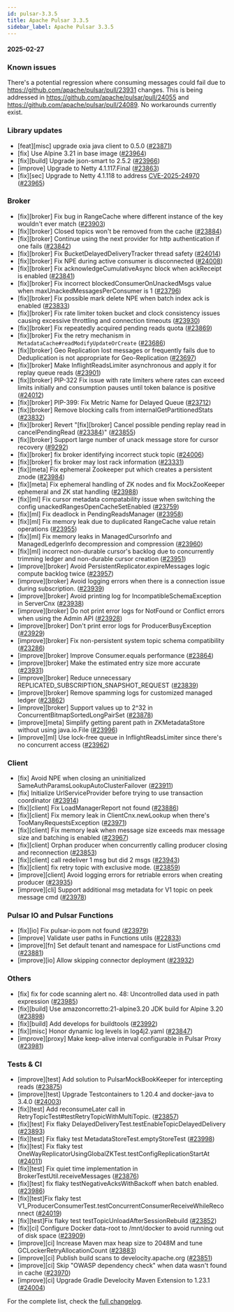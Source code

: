 ```yaml
---
id: pulsar-3.3.5
title: Apache Pulsar 3.3.5
sidebar_label: Apache Pulsar 3.3.5
---
```


#### 2025-02-27

### Known issues

There's a potential regression where consuming messages could fail due to https://github.com/apache/pulsar/pull/23931 changes. This is being addressed in https://github.com/apache/pulsar/pull/24055 and https://github.com/apache/pulsar/pull/24089. No workarounds currently exist.

### Library updates

- [feat][misc] upgrade oxia java client to 0.5.0 ([#23871](https://github.com/apache/pulsar/pull/23871))
- [fix] Use Alpine 3.21 in base image ([#23964](https://github.com/apache/pulsar/pull/23964))
- [fix][build] Upgrade json-smart to 2.5.2 ([#23966](https://github.com/apache/pulsar/pull/23966))
- [improve] Upgrade to Netty 4.1.117.Final ([#23863](https://github.com/apache/pulsar/pull/23863))
- [fix][sec] Upgrade to Netty 4.1.118 to address [CVE-2025-24970](https://github.com/netty/netty/security/advisories/GHSA-4g8c-wm8x-jfhw) ([#23965](https://github.com/apache/pulsar/pull/23965))

### Broker

- [fix][broker] Fix bug in RangeCache where different instance of the key wouldn't ever match ([#23903](https://github.com/apache/pulsar/pull/23903))
- [fix][broker] Closed topics won't be removed from the cache ([#23884](https://github.com/apache/pulsar/pull/23884))
- [fix][broker] Continue using the next provider for http authentication if one fails ([#23842](https://github.com/apache/pulsar/pull/23842))
- [fix][broker] Fix BucketDelayedDeliveryTracker thread safety ([#24014](https://github.com/apache/pulsar/pull/24014))
- [fix][broker] Fix NPE during active consumer is disconnected ([#24008](https://github.com/apache/pulsar/pull/24008))
- [fix][broker] Fix acknowledgeCumulativeAsync block when ackReceipt is enabled ([#23841](https://github.com/apache/pulsar/pull/23841))
- [fix][broker] Fix incorrect blockedConsumerOnUnackedMsgs value when maxUnackedMessagesPerConsumer is 1 ([#23796](https://github.com/apache/pulsar/pull/23796))
- [fix][broker] Fix possible mark delete NPE when batch index ack is enabled ([#23833](https://github.com/apache/pulsar/pull/23833))
- [fix][broker] Fix rate limiter token bucket and clock consistency issues causing excessive throttling and connection timeouts ([#23930](https://github.com/apache/pulsar/pull/23930))
- [fix][broker] Fix repeatedly acquired pending reads quota ([#23869](https://github.com/apache/pulsar/pull/23869))
- [fix][broker] Fix the retry mechanism in `MetadataCache#readModifyUpdateOrCreate` ([#23686](https://github.com/apache/pulsar/pull/23686))
- [fix][broker] Geo Replication lost messages or frequently fails due to Deduplication is not appropriate for Geo-Replication ([#23697](https://github.com/apache/pulsar/pull/23697))
- [fix][broker] Make InflightReadsLimiter asynchronous and apply it for replay queue reads ([#23901](https://github.com/apache/pulsar/pull/23901))
- [fix][broker] PIP-322 Fix issue with rate limiters where rates can exceed limits initially and consumption pauses until token balance is positive ([#24012](https://github.com/apache/pulsar/pull/24012))
- [fix][broker] PIP-399: Fix Metric Name for Delayed Queue ([#23712](https://github.com/apache/pulsar/pull/23712))
- [fix][broker] Remove blocking calls from internalGetPartitionedStats ([#23832](https://github.com/apache/pulsar/pull/23832))
- [fix][broker] Revert "[fix][broker] Cancel possible pending replay read in cancelPendingRead ([#23384](https://github.com/apache/pulsar/pull/23384))" ([#23855](https://github.com/apache/pulsar/pull/23855))
- [fix][broker] Support large number of unack message store for cursor recovery ([#9292](https://github.com/apache/pulsar/pull/9292))
- [fix][broker] fix broker identifying incorrect stuck topic ([#24006](https://github.com/apache/pulsar/pull/24006))
- [fix][broker] fix broker may lost rack information ([#23331](https://github.com/apache/pulsar/pull/23331))
- [fix][meta] Fix ephemeral Zookeeper put which creates a persistent znode ([#23984](https://github.com/apache/pulsar/pull/23984))
- [fix][meta] Fix ephemeral handling of ZK nodes and fix MockZooKeeper ephemeral and ZK stat handling ([#23988](https://github.com/apache/pulsar/pull/23988))
- [fix][ml] Fix cursor metadata compatability issue when switching the config unackedRangesOpenCacheSetEnabled ([#23759](https://github.com/apache/pulsar/pull/23759))
- [fix][ml] Fix deadlock in PendingReadsManager ([#23958](https://github.com/apache/pulsar/pull/23958))
- [fix][ml] Fix memory leak due to duplicated RangeCache value retain operations  ([#23955](https://github.com/apache/pulsar/pull/23955))
- [fix][ml] Fix memory leaks in ManagedCursorInfo and ManagedLedgerInfo decompression and compression ([#23960](https://github.com/apache/pulsar/pull/23960))
- [fix][ml] incorrect non-durable cursor's backlog due to concurrently trimming ledger and non-durable cursor creation ([#23951](https://github.com/apache/pulsar/pull/23951))
- [improve][broker] Avoid PersistentReplicator.expireMessages logic compute backlog twice ([#23957](https://github.com/apache/pulsar/pull/23957))
- [improve][broker] Avoid logging errors when there is a connection issue during subscription. ([#23939](https://github.com/apache/pulsar/pull/23939))
- [improve][broker] Avoid printing log for IncompatibleSchemaException in ServerCnx ([#23938](https://github.com/apache/pulsar/pull/23938))
- [improve][broker] Do not print error logs for NotFound or Conflict errors when using the Admin API ([#23928](https://github.com/apache/pulsar/pull/23928))
- [improve][broker] Don't print error logs for ProducerBusyException ([#23929](https://github.com/apache/pulsar/pull/23929))
- [improve][broker] Fix non-persistent system topic schema compatibility ([#23286](https://github.com/apache/pulsar/pull/23286))
- [improve][broker] Improve Consumer.equals performance ([#23864](https://github.com/apache/pulsar/pull/23864))
- [improve][broker] Make the estimated entry size more accurate ([#23931](https://github.com/apache/pulsar/pull/23931))
- [improve][broker] Reduce unnecessary REPLICATED_SUBSCRIPTION_SNAPSHOT_REQUEST ([#23839](https://github.com/apache/pulsar/pull/23839))
- [improve][broker] Remove spamming logs for customized managed ledger ([#23862](https://github.com/apache/pulsar/pull/23862))
- [improve][broker] Support values up to 2^32 in ConcurrentBitmapSortedLongPairSet ([#23878](https://github.com/apache/pulsar/pull/23878))
- [improve][meta] Simplify getting parent path in ZKMetadataStore without using java.io.File ([#23996](https://github.com/apache/pulsar/pull/23996))
- [improve][ml] Use lock-free queue in InflightReadsLimiter since there's no concurrent access  ([#23962](https://github.com/apache/pulsar/pull/23962))

### Client

- [fix] Avoid NPE when closing an uninitialized SameAuthParamsLookupAutoClusterFailover ([#23911](https://github.com/apache/pulsar/pull/23911))
- [fix] Initialize UrlServiceProvider before trying to use transaction coordinator ([#23914](https://github.com/apache/pulsar/pull/23914))
- [fix][client] Fix LoadManagerReport not found ([#23886](https://github.com/apache/pulsar/pull/23886))
- [fix][client] Fix memory leak in ClientCnx.newLookup when there's TooManyRequestsException ([#23971](https://github.com/apache/pulsar/pull/23971))
- [fix][client] Fix memory leak when message size exceeds max message size and batching is enabled ([#23967](https://github.com/apache/pulsar/pull/23967))
- [fix][client] Orphan producer when concurrently calling producer closing and reconnection ([#23853](https://github.com/apache/pulsar/pull/23853))
- [fix][client] call redeliver 1 msg but did 2 msgs ([#23943](https://github.com/apache/pulsar/pull/23943))
- [fix][client] fix retry topic with exclusive mode. ([#23859](https://github.com/apache/pulsar/pull/23859))
- [improve][client] Avoid logging errors for retriable errors when creating producer ([#23935](https://github.com/apache/pulsar/pull/23935))
- [improve][cli] Support additional msg metadata for V1 topic on peek message cmd ([#23978](https://github.com/apache/pulsar/pull/23978))

### Pulsar IO and Pulsar Functions

- [fix][io] Fix pulsar-io:pom not found ([#23979](https://github.com/apache/pulsar/pull/23979))
- [improve] Validate user paths in Functions utils ([#22833](https://github.com/apache/pulsar/pull/22833))
- [improve][fn] Set default tenant and namespace for ListFunctions cmd ([#23881](https://github.com/apache/pulsar/pull/23881))
- [improve][io] Allow skipping connector deployment ([#23932](https://github.com/apache/pulsar/pull/23932))

### Others

- [fix] fix for code scanning alert no. 48: Uncontrolled data used in path expression ([#23985](https://github.com/apache/pulsar/pull/23985))
- [fix][build] Use amazoncorretto:21-alpine3.20 JDK build for Alpine 3.20 ([#23898](https://github.com/apache/pulsar/pull/23898))
- [fix][build] Add develops for buildtools ([#23992](https://github.com/apache/pulsar/pull/23992))
- [fix][misc] Honor dynamic log levels in log4j2.yaml ([#23847](https://github.com/apache/pulsar/pull/23847))
- [improve][proxy] Make keep-alive interval configurable in Pulsar Proxy ([#23981](https://github.com/apache/pulsar/pull/23981))

### Tests & CI

- [improve][test] Add solution to PulsarMockBookKeeper for intercepting reads ([#23875](https://github.com/apache/pulsar/pull/23875))
- [improve][test] Upgrade Testcontainers to 1.20.4 and docker-java to 3.4.0 ([#24003](https://github.com/apache/pulsar/pull/24003))
- [fix][test] Add reconsumeLater call in RetryTopicTest#testRetryTopicWithMultiTopic. ([#23857](https://github.com/apache/pulsar/pull/23857))
- [fix][test] Fix flaky DelayedDeliveryTest.testEnableTopicDelayedDelivery ([#23893](https://github.com/apache/pulsar/pull/23893))
- [fix][test] Fix flaky test MetadataStoreTest.emptyStoreTest ([#23998](https://github.com/apache/pulsar/pull/23998))
- [fix][test] Fix flaky test OneWayReplicatorUsingGlobalZKTest.testConfigReplicationStartAt ([#24011](https://github.com/apache/pulsar/pull/24011))
- [fix][test] Fix quiet time implementation in BrokerTestUtil.receiveMessages ([#23876](https://github.com/apache/pulsar/pull/23876))
- [fix][test] fix flaky testNegativeAcksWithBackoff when batch enabled. ([#23986](https://github.com/apache/pulsar/pull/23986))
- [fix][test]Fix flaky test V1_ProducerConsumerTest.testConcurrentConsumerReceiveWhileReconnect ([#24019](https://github.com/apache/pulsar/pull/24019))
- [fix][test]Fix flaky test testTopicUnloadAfterSessionRebuild ([#23852](https://github.com/apache/pulsar/pull/23852))
- [fix][ci] Configure Docker data-root to /mnt/docker to avoid running out of disk space ([#23909](https://github.com/apache/pulsar/pull/23909))
- [improve][ci] Increase Maven max heap size to 2048M and tune GCLockerRetryAllocationCount ([#23883](https://github.com/apache/pulsar/pull/23883))
- [improve][ci] Publish build scans to develocity.apache.org ([#23851](https://github.com/apache/pulsar/pull/23851))
- [improve][ci] Skip "OWASP dependency check" when data wasn't found in cache ([#23970](https://github.com/apache/pulsar/pull/23970))
- [improve][ci] Upgrade Gradle Develocity Maven Extension to 1.23.1 ([#24004](https://github.com/apache/pulsar/pull/24004))

For the complete list, check the [full changelog](https://github.com/apache/pulsar/compare/v3.3.4...v3.3.5).
